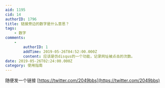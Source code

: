 ```yaml
---
aid: 1195
cid: 14
authorID: 1796
title: 链接旁边的数字是什么意思？
tags:
    - 数字
comments:
    -
        authorID: 1
        addTime: 2019-05-26T04:52:00.000Z
        content: 应该是仿disqus的一个功能，记录网址被点击的次数。
date: 2019-05-26T02:24:00.000Z
category: 使用指南
---
```


随便发一个链接 [https://twitter.com/2049bbs](https://twitter.com/2049bbs)
